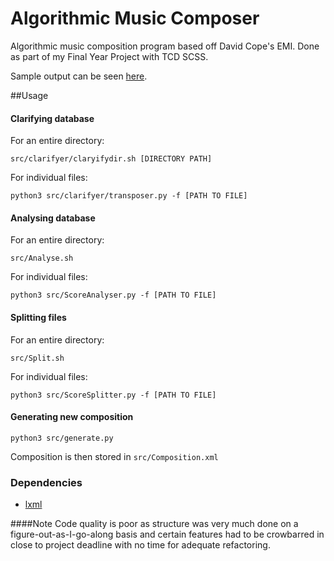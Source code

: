 # Algorithmic Music Composer
Algorithmic music composition program based off David Cope's EMI. Done as part of my Final Year Project with TCD SCSS.

Sample output can be seen [here](http://ohjann.netsoc.ie/music/FYP).


##Usage

#### Clarifying database
For an entire directory:
	
	src/clarifyer/claryifydir.sh [DIRECTORY PATH]
For individual files:
	
	python3 src/clarifyer/transposer.py -f [PATH TO FILE]
	
#### Analysing database
For an entire directory:

	src/Analyse.sh
	
For individual files:

	python3 src/ScoreAnalyser.py -f [PATH TO FILE]

#### Splitting files
For an entire directory: 

	src/Split.sh
	
For individual files:

	python3 src/ScoreSplitter.py -f [PATH TO FILE]

#### Generating new composition
	python3 src/generate.py
	
Composition is then stored in `src/Composition.xml`

### Dependencies
- [lxml](http://lxml.de/)


####Note 
Code quality is poor as structure was very much done on a figure-out-as-I-go-along basis and certain features had to be crowbarred in close to project deadline with no time for adequate refactoring.
